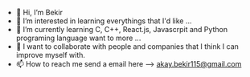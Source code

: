 - 👋 Hi, I’m Bekir
- 👀 I’m interested in learning everythings that I'd like ...
- 🌱 I’m currently learning C, C++, React.js, Javascrpit and Python programing language want to more ...
- 💞️ I want to collaborate with people and companies that I think I can improve myself with.
- 📫 How to reach me send a email here --> akay.bekir115@gmail.com

<!---
dLea115/dLea115 is a ✨ special ✨ repository because its `README.md` (this file) appears on your GitHub profile.
You can click the Preview link to take a look at your changes.
--->
